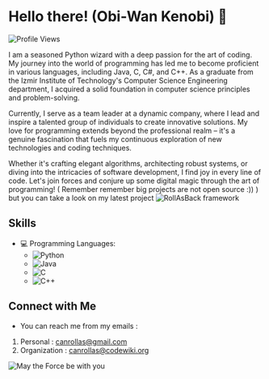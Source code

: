 <!-- Header -->
# Hello there! (Obi-Wan Kenobi) 👋

![Profile Views](https://komarev.com/ghpvc/?username=yourusername&color=brightgreen&style=flat-square)

<!-- Introduction -->
I am a seasoned Python wizard with a deep passion for the art of coding. My journey into the world of programming has led me to become proficient in various languages, including Java, C, C#, and C++. As a graduate from the Izmir Institute of Technology's Computer Science Engineering department, I acquired a solid foundation in computer science principles and problem-solving.

Currently, I serve as a team leader at a dynamic company, where I lead and inspire a talented group of individuals to create innovative solutions. My love for programming extends beyond the professional realm – it's a genuine fascination that fuels my continuous exploration of new technologies and coding techniques.

Whether it's crafting elegant algorithms, architecting robust systems, or diving into the intricacies of software development, I find joy in every line of code. Let's join forces and conjure up some digital magic through the art of programming!
( Remember remember big projects are not open source :)) ) but you can take a look on my latest project ![RollAsBack framework](https://github.com/CodeWikiOrg/RollAsBack) 

<!-- Skills -->
## Skills
- 💻 Programming Languages:
  - ![Python](https://img.shields.io/badge/Python-Wizard-blue?style=for-the-badge&logo=python)
  - ![Java](https://img.shields.io/badge/Java-Enthusiast-orange?style=for-the-badge&logo=java)
  - ![C](https://img.shields.io/badge/C-Code%20Master-brightgreen?style=for-the-badge)
  - ![C++](https://img.shields.io/badge/C++-Craftsman-blue?style=for-the-badge&logo=cplusplus)

<!-- Connect with me -->
## Connect with Me
- You can reach me from my emails :
1) Personal : canrollas@gmail.com
2) Organization : canrollas@codewiki.org 

<!-- Happy Coding! -->
![May the Force be with you](https://img.shields.io/badge/May%20the%20Force-Be%20With%20You-yellow?style=for-the-badge&logo=star-wars)


